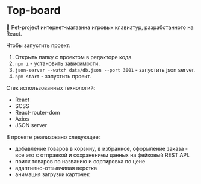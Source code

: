 # Top-board
🛒 Pet-project интернет-магазина игровых клавиатур, разработанного на React.

Чтобы запустить проект:
1. Открыть папку с проектом в редакторе кода.
2. `npm i` - установить зависимости.
3. `json-server --watch data/db.json --port 3001` - запустить json server.
4. `npm start` - запустить проект.

Стек использованных технологий:
- React
- SCSS
- React-router-dom
- Axios
- JSON server

В проекте реализовано следующее:
- добавление товаров в корзину, в избранное, оформление заказа - все это с отправкой и сохранением данных на фейковый REST API.
- поиск товаров по названию и сортировка по цене
- адаптивно-отзывчивая верстка
- анимация загрузки карточек

